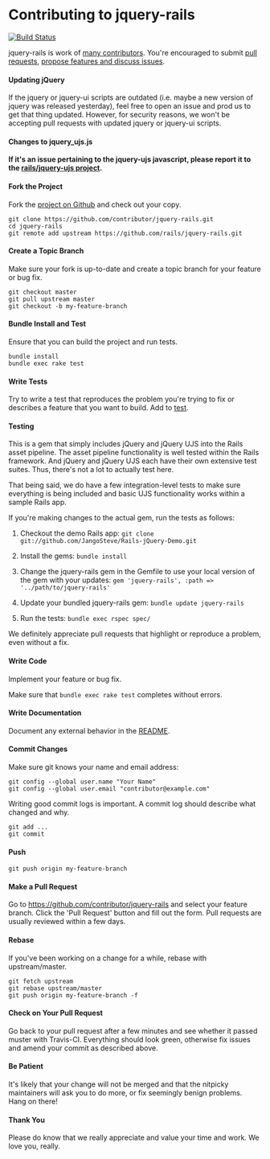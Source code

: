 # Contributing to jquery-rails

[![Build Status](https://travis-ci.org/rails/jquery-rails.svg?branch=master)](https://travis-ci.org/rails/jquery-rails)

jquery-rails is work of [many contributors](https://github.com/rails/jquery-rails/graphs/contributors). You're encouraged to submit [pull requests](https://github.com/rails/jquery-rails/pulls), [propose features and discuss issues](https://github.com/rails/jquery-rails/issues).

#### Updating jQuery

If the jquery or jquery-ui scripts are outdated (i.e. maybe a new version of jquery was released yesterday), feel free to open an issue and prod us to get that thing updated. However, for security reasons, we won't be accepting pull requests with updated jquery or jquery-ui scripts.

#### Changes to jquery_ujs.js

**If it's an issue pertaining to the jquery-ujs javascript, please
report it to the [rails/jquery-ujs project](https://github.com/rails/jquery-ujs/issues).**

#### Fork the Project

Fork the [project on Github](https://github.com/rails/jquery-rails) and check out your copy.

```
git clone https://github.com/contributor/jquery-rails.git
cd jquery-rails
git remote add upstream https://github.com/rails/jquery-rails.git
```

#### Create a Topic Branch

Make sure your fork is up-to-date and create a topic branch for your feature or bug fix.

```
git checkout master
git pull upstream master
git checkout -b my-feature-branch
```

#### Bundle Install and Test

Ensure that you can build the project and run tests.

```
bundle install
bundle exec rake test
```

#### Write Tests

Try to write a test that reproduces the problem you're trying to fix or describes a feature that you want to build. Add to [test](test).

#### Testing

This is a gem that simply includes jQuery and jQuery UJS into the Rails
asset pipeline. The asset pipeline functionality is well tested within the
Rails framework. And jQuery and jQuery UJS each have their own extensive
test suites. Thus, there's not a lot to actually test here.

That being said, we do have a few integration-level tests to make sure
everything is being included and basic UJS functionality works within a
sample Rails app.

If you're making changes to the actual gem, run the tests as follows:

1. Checkout the demo Rails app: `git clone git://github.com/JangoSteve/Rails-jQuery-Demo.git`

2. Install the gems: `bundle install`

3. Change the jquery-rails gem in the Gemfile to use your local
   version of the gem with your updates: `gem 'jquery-rails', :path => '../path/to/jquery-rails'`

4. Update your bundled jquery-rails gem: `bundle update jquery-rails`

5. Run the tests: `bundle exec rspec spec/`

We definitely appreciate pull requests that highlight or reproduce a problem, even without a fix.

#### Write Code

Implement your feature or bug fix.

Make sure that `bundle exec rake test` completes without errors.

#### Write Documentation

Document any external behavior in the [README](README.md).

#### Commit Changes

Make sure git knows your name and email address:

```
git config --global user.name "Your Name"
git config --global user.email "contributor@example.com"
```

Writing good commit logs is important. A commit log should describe what changed and why.

```
git add ...
git commit
```

#### Push

```
git push origin my-feature-branch
```

#### Make a Pull Request

Go to https://github.com/contributor/jquery-rails and select your feature branch. Click the 'Pull Request' button and fill out the form. Pull requests are usually reviewed within a few days.

#### Rebase

If you've been working on a change for a while, rebase with upstream/master.

```
git fetch upstream
git rebase upstream/master
git push origin my-feature-branch -f
```

#### Check on Your Pull Request

Go back to your pull request after a few minutes and see whether it passed muster with Travis-CI. Everything should look green, otherwise fix issues and amend your commit as described above.

#### Be Patient

It's likely that your change will not be merged and that the nitpicky maintainers will ask you to do more, or fix seemingly benign problems. Hang on there!

#### Thank You

Please do know that we really appreciate and value your time and work. We love you, really.

